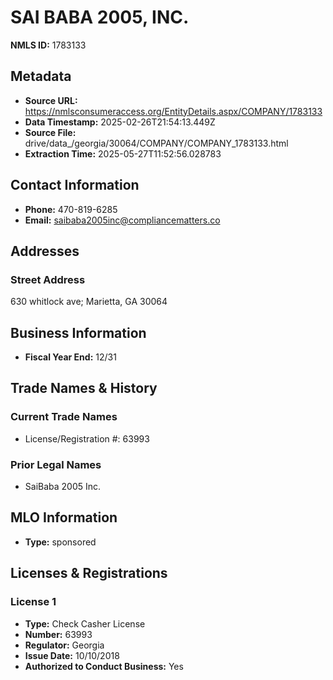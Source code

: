 # SAI BABA 2005, INC.

**NMLS ID:** 1783133

## Metadata
- **Source URL:** https://nmlsconsumeraccess.org/EntityDetails.aspx/COMPANY/1783133
- **Data Timestamp:** 2025-02-26T21:54:13.449Z
- **Source File:** drive/data_/georgia/30064/COMPANY/COMPANY_1783133.html
- **Extraction Time:** 2025-05-27T11:52:56.028783

## Contact Information
- **Phone:** 470-819-6285
- **Email:** saibaba2005inc@compliancematters.co

## Addresses
### Street Address
630 whitlock ave; Marietta, GA 30064

## Business Information
- **Fiscal Year End:** 12/31

## Trade Names & History
### Current Trade Names
- License/Registration #: 63993

### Prior Legal Names
- SaiBaba 2005 Inc.

## MLO Information
- **Type:** sponsored

## Licenses & Registrations

### License 1
- **Type:** Check Casher License
- **Number:** 63993
- **Regulator:** Georgia
- **Issue Date:** 10/10/2018
- **Authorized to Conduct Business:** Yes
